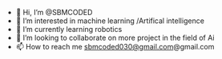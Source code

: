 - 👋 Hi, I’m @SBMCODED
- 👀 I’m interested in machine learning /Artifical intelligence 
- 🌱 I’m currently learning robotics
- 💞️ I’m looking to collaborate on more project in the field of Ai
- 📫 How to reach me sbmcoded030@gmail.com@gmail.com 

<!---
SBMCODED/SBMCODED is a ✨ special ✨ repository because its `README.md` (this file) appears on your GitHub profile.
You can click the Preview link to take a look at your changes.
--->
